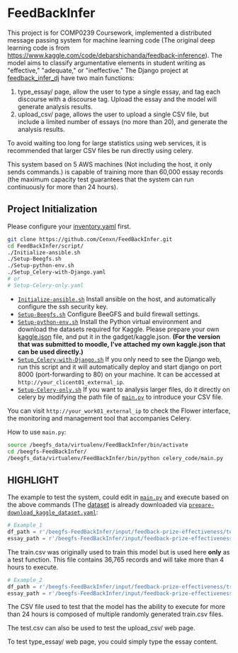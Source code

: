 # FeedBackInfer
This project is for COMP0239 Coursework, implemented a distributed message passing system for machine learning code (The original deep learning code is from https://www.kaggle.com/code/debarshichanda/feedback-inference).
The model aims to classify argumentative elements in student writing as "effective," "adequate," or "ineffective."
The Django project at [feedback_infer_dj](./feedback_infer_dj/) have two main functions:
1. type_essay/ page, allow the user to type a single essay, and tag each discourse with a discourse tag. Upload the essay and the model will generate analysis results.
2. upload_csv/ page, allows the user to upload a single CSV file, but include a limited number of essays (no more than 20), and generate the analysis results.

To avoid waiting too long for large statistics using web services, it is recommended that larger CSV files be run directly using celery. 

This system based on 5 AWS machines (Not including the host, it only sends commands.) is capable of training more than 60,000 essay records (the maximum capacity test guarantees that the system can run continuously for more than 24 hours). 

## Project Initialization
Please configure your [inventory.yaml](./ansible/inventory_old.yaml) first.
``` bash
git clone https://github.com/Cenxn/FeedBackInfer.git
cd FeedBackInfer/script/
./Initialize-ansible.sh
./Setup-Beegfs.sh
./Setup-python-env.sh
./Setup_Celery-with-Django.yaml
# or 
# Setup-Celery-only.yaml
```

- [`Initialize-ansible.sh`](script/Initializa-ansible.sh) Install ansible on the host, and automatically configure the ssh security key.
- [`Setup-Beegfs.sh`](script/Setup-Beegfs.sh) Configure BeeGFS and build firewall settings.
- [`Setup-python-env.sh`](script/Setup-python-env.sh) Install the Python virtual environment and download the datasets required for Kaggle. Please prepare your own [kaggle.json](https://www.kaggle.com/docs/api) file, and put it in the gadget/kaggle.json.
**(For the version that was submitted to moodle, I've attached my own kaggle.json that can be used directly.)**
- [`Setup_Celery-with-Django.sh`](script/Setup_Celery-with-Django.sh) If you only need to see the Django web, run this script and it will automatically deploy and start django on port 8000 (port-forwarding to 80) on your machine. 
It can be accessed at `http://your_clicent01_external_ip`.
- [`Setup-Celery-only.sh`](script/Setup_Celery-with-Django.sh) If you want to analysis larger files, do it directly on celery by modifying the path file of [`main.py`](celery_code/main.py) to introduce your CSV file. 

You can visit `http://your_work01_external_ip` to check the Flower interface, the monitoring and management tool that accompanies Celery.

How to use `main.py`:
``` bash
source /beegfs_data/virtualenv/FeedBackInfer/bin/activate
cd /beegfs-FeedBackInfer/
/beegfs_data/virtualenv/FeedBackInfer/bin/python celery_code/main.py
```

## HIGHLIGHT ##
The example to test the system, could edit in [`main.py`](celery_code/main.py) and execute based on the above commands (The [dataset](https://www.kaggle.com/competitions/feedback-prize-effectiveness/data) is already downloaded via [`prepare-download_kaggle_dataset.yaml`](ansibleprepare-download_kaggle_dataset.yaml):
``` python
# Example_1
df_path = r'/beegfs-FeedBackInfer/input/feedback-prize-effectiveness/test.csv'
essay_path = r'/beegfs-FeedBackInfer/input/feedback-prize-effectiveness/test'
```
The train.csv was originally used to train this model but is used here **only** as a test function. This file contains 36,765 records and will take more than 4 hours to execute.
``` python
# Example_2
df_path = r'/beegfs-FeedBackInfer/input/feedback-prize-effectiveness/train.csv'
essay_path = r'/beegfs-FeedBackInfer/input/feedback-prize-effectiveness/train'
```
The CSV file used to test that the model has the ability to execute for more than 24 hours is composed of multiple randomly generated train.csv files.

The test.csv can also be used to test the upload_csv/ web page.

To test type_essay/ web page, you could simply type the essay content.
